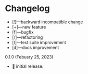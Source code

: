 # Changelog

-   [!]—backward incompatible change
-   [+]—new feature
-   [f]—bugfix
-   [r]—refactoring
-   [t]—test suite improvement
-   [d]—docs improvement

0.1.0 (Febuary 25, 2023)
-   🎉 initial release.